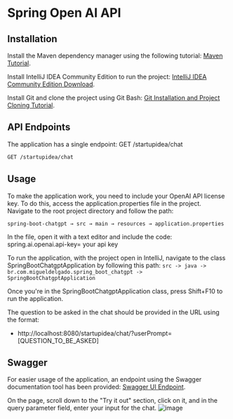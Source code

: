 # Spring Open AI API

## Installation
Install the Maven dependency manager using the following tutorial:
[Maven Tutorial](https://www.youtube.com/watch?v=rfhTnfbBQcY).

Install IntelliJ IDEA Community Edition to run the project:
[IntelliJ IDEA Community Edition Download](https://www.youtube.com/watch?v=3h46Tsql8t4).

Install Git and clone the project using Git Bash:
[Git Installation and Project Cloning Tutorial](https://www.youtube.com/watch?v=_hZf1teRFNg&t=1676s&pp=ygUZaW5zdGFsZSBvIGdpdCBuZWxpbyBhbHZlcw%3D%3D).

## API Endpoints

The application has a single endpoint:
GET /startupidea/chat
```markdown
GET /startupidea/chat
```

## Usage
To make the application work, you need to include your OpenAI API license key. To do this, access the application.properties file in the project. Navigate to the root project directory and follow the path:

`spring-boot-chatgpt → src → main → resources → application.properties`



In the file, open it with a text editor and include the code:
spring.ai.openai.api-key= your api key

To run the application, with the project open in IntelliJ, navigate to the class SpringBootChatgptApplication by following this path:
`src -> java -> br.com.migueldelgado.spring_boot_chatgpt -> SpringBootChatgptApplication`

Once you're in the SpringBootChatgptApplication class, press Shift+F10 to run the application.

The question to be asked in the chat should be provided in the URL using the format:
- http://localhost:8080/startupidea/chat/?userPrompt=[QUESTION_TO_BE_ASKED]

## Swagger
For easier usage of the application, an endpoint using the Swagger documentation tool has been provided:
[Swagger UI Endpoint](http://localhost:8080/swagger-ui/index.html#/).

On the page, scroll down to the "Try it out" section, click on it, and in the query parameter field, enter your input for the chat.
![image](https://github.com/migueldelgg/spring-ai-api/assets/150628051/66ae2bfa-713b-4412-9b5f-974ecfac6583)
